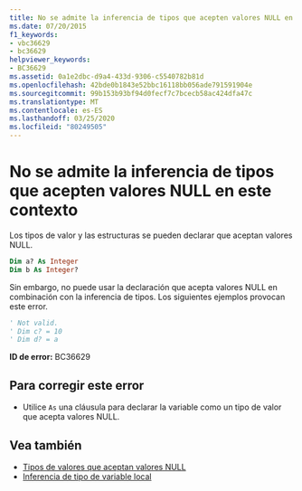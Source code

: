 ```yaml
---
title: No se admite la inferencia de tipos que acepten valores NULL en este contexto
ms.date: 07/20/2015
f1_keywords:
- vbc36629
- bc36629
helpviewer_keywords:
- BC36629
ms.assetid: 0a1e2dbc-d9a4-433d-9306-c5540782b81d
ms.openlocfilehash: 42bde0b1843e52bbc16118bb056ade791591904e
ms.sourcegitcommit: 99b153b93bf94d0fecf7c7bcecb58ac424dfa47c
ms.translationtype: MT
ms.contentlocale: es-ES
ms.lasthandoff: 03/25/2020
ms.locfileid: "80249505"
---
```

# <a name="nullable-type-inference-is-not-supported-in-this-context"></a>No se admite la inferencia de tipos que acepten valores NULL en este contexto
Los tipos de valor y las estructuras se pueden declarar que aceptan valores NULL.  
  
```vb  
Dim a? As Integer  
Dim b As Integer?  
```  
  
 Sin embargo, no puede usar la declaración que acepta valores NULL en combinación con la inferencia de tipos. Los siguientes ejemplos provocan este error.  
  
```vb  
' Not valid.  
' Dim c? = 10  
' Dim d? = a  
```  
  
 **ID de error:** BC36629  
  
## <a name="to-correct-this-error"></a>Para corregir este error  
  
- Utilice `As` una cláusula para declarar la variable como un tipo de valor que acepta valores NULL.  
  
## <a name="see-also"></a>Vea también

- [Tipos de valores que aceptan valores NULL](../../../visual-basic/programming-guide/language-features/data-types/nullable-value-types.md)
- [Inferencia de tipo de variable local](../../../visual-basic/programming-guide/language-features/variables/local-type-inference.md)
